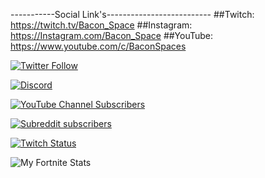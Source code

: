-----------Social Link's--------------------------
##Twitch: https://twitch.tv/Bacon_Space
##Instagram: https://Instagram.com/Bacon_Space
##YouTube: https://www.youtube.com/c/BaconSpaces

[![Twitter Follow](https://img.shields.io/twitter/follow/Bacon_Space?color=2DA1F2&logo=twitter&style=for-the-badge)](https://twitter.com/intent/follow?original_referer=https%3A%2F%2Fglimesh.tv%2Fbacon_space&screen_name=Bacon_Space)

[![Discord](https://img.shields.io/discord/95608213499555840?label=Join%20Our%20Discord%20Server&style=for-the-badge)](https://discord.me/BaconSpace)


[![YouTube Channel Subscribers](https://img.shields.io/youtube/channel/subscribers/UCbwlLVr4jf1cR0VBrddPUoQ?label=Youtube%20SubScribers&style=for-the-badge)](https://youtube.com/@Bacon_Space)

[![Subreddit subscribers](https://img.shields.io/reddit/subreddit-subscribers/Bacon_Space?style=for-the-badge)](https://reddit.com/r/Bacon_Space)

[![Twitch Status](https://img.shields.io/twitch/status/Bacon_Space?style=for-the-badge)](https://twitch.tv/Bacon_Space)

<img src="https://github-readme-fortnite.vercel.app/?username=Bacon_Space" alt="My Fortnite Stats" align="left" />
